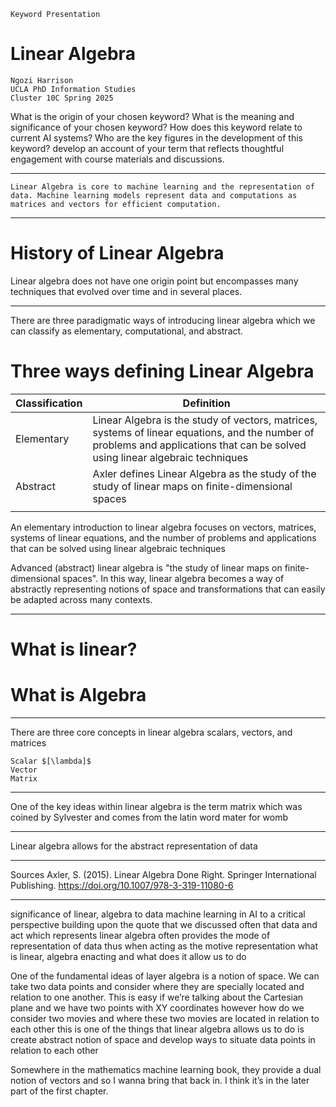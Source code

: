 	Keyword Presentation
# Linear Algebra

	Ngozi Harrison 
	UCLA PhD Information Studies
	Cluster 10C Spring 2025
	

What is the origin of your chosen keyword?
What is the meaning and significance of your chosen keyword?
How does this keyword relate to current AI systems?
Who are the key figures in the development of this keyword?
develop an account of your term that reflects thoughtful engagement with course materials and discussions.

---


	Linear Algebra is core to machine learning and the representation of data. Machine learning models represent data and computations as matrices and vectors for efficient computation.

---
# History of Linear Algebra
Linear algebra does not have one origin point but encompasses many techniques that evolved over time and in several places. 



---
There are three paradigmatic ways of introducing linear algebra which we can classify as elementary, computational, and abstract. 

# Three ways defining Linear Algebra
|  Classification  |  Definition  |
|----|----|
|  Elementary  |  Linear Algebra is the study of vectors, matrices, systems of linear equations, and the number of problems and applications that can be solved using linear algebraic techniques  |
| Abstract   | Axler defines Linear Algebra as the study of the study of linear maps on finite-dimensional spaces  |
|    |    |


An elementary introduction to linear algebra focuses on vectors, matrices, systems of linear equations, and the number of problems and applications that can be solved using linear algebraic techniques

Advanced (abstract) linear algebra is "the study of linear maps on finite-dimensional spaces". In this way, linear algebra becomes a way of abstractly representing notions of space and transformations that can easily be adapted across many contexts.


---
# What is linear?


# What is Algebra

---
There are three core concepts in linear algebra
scalars, vectors, and matrices

	Scalar $[\lambda]$
	Vector 
	Matrix
---
One of the key ideas within linear algebra is the term matrix which was coined by Sylvester and comes from the latin word mater for womb



---
Linear algebra allows for the abstract representation of data 

---
Sources
Axler, S. (2015). Linear Algebra Done Right. Springer International Publishing. https://doi.org/10.1007/978-3-319-11080-6


---

significance of linear, algebra to data machine learning in AI to a critical perspective building upon the quote that we discussed often that data and act which represents linear algebra often provides the mode of representation of data thus when acting as the motive representation what is linear, algebra enacting and what does it allow us to do 

One of the fundamental ideas of layer algebra is a notion of space. We can take two data points and consider where they are specially located and relation to one another. This is easy if we’re talking about the Cartesian plane and we have two points with XY coordinates however how do we consider two movies and where these two movies are located in relation to each other this is one of the things that linear algebra allows us to do is create abstract notion of space and develop ways to situate data points in relation to each other

Somewhere in the mathematics machine learning book, they provide a dual notion of vectors and so I wanna bring that back in. I think it’s in the later part of the first chapter.
